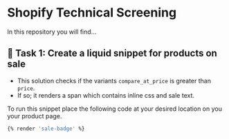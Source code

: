 # Shopify Technical Screening
In this repository you will find...


## 🚀 Task 1: Create a liquid snippet for products on sale
- This solution checks if the variants `compare_at_price` is greater than `price`.
- If so; it renders a span which contains inline css and sale text.

To run this snippet place the following code at your desired location on you your product page.

```sh
{% render 'sale-badge' %}
```